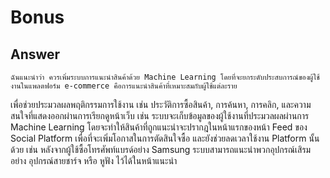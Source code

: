 # Bonus

## Answer
    ฉันแนะนำว่า ควรเพิ่มระบบการแนะนำสินค้าด้วย Machine Learning โดยที่จะยกระดับประสบการณ์ของผู้ใช้งานในแพลตฟอร์ม e-commerce คือการแนะนำสินค้าที่เหมาะสมกับผู้ใช้แต่ละราย 
เพื่อช่วยประมวลผลพฤติกรรมการใช้งาน เช่น ประวัติการซื้อสินค้า, การค้นหา, การคลิก, และความสนใจที่แสดงออกผ่านการเรียกดูหน้าเว็บ เช่น ระบบจะเก็บข้อมูลของผู้ใช้งานที่ประมวลผลผ่านการ Machine Learning โดยจะทำให้สินค้าที่ถูกแนะนำจะปรากฎในหน้าแรกของหน้า Feed ของ Social Platform เพื่อที่จะเพิ่มโอกาสในการตัดสินใจซื้อ และยังช่วยลดเวลาใช้งาน Platform นั้นด้วย เช่น หลังจากผู้ใช้ซื้อโทรศัพท์แบรด์อย่าง Samsung ระบบสามารถแนะนำพวกอุปกรณ์เสิรมอย่าง อุปกรณ์สายชาร์จ หรือ หูฟัง ไว้ได้ในหน้าแนะนำ
